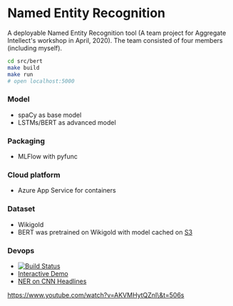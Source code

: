 # Named Entity Recognition

A deployable Named Entity Recognition tool (A team project for Aggregate Intellect's workshop in April, 2020). The team consisted of four members (including myself).

```bash
cd src/bert
make build
make run
# open localhost:5000
```

### Model
- spaCy as base model
- LSTMs/BERT as advanced model

### Packaging
- MLFlow with pyfunc

### Cloud platform
- Azure App Service for containers

### Dataset
- Wikigold
- BERT was pretrained on Wikigold with model cached on [S3](https://github.com/ditadi/ner/blob/master/src/bert/Dockerfile#L54)

### Devops
- [![Build Status](https://dev.azure.com/ditadi/ner/_apis/build/status/ditadi.ner?branchName=master)](https://dev.azure.com/ditadi/ner/_build/latest?definitionId=1&branchName=master)
- [Interactive Demo](https://bertmodel-ner.azurewebsites.net/)
- [NER on CNN Headlines](https://bertmodel-ner.azurewebsites.net/headlines)

https://www.youtube.com/watch?v=AKVMHytQZnI\&t=506s
